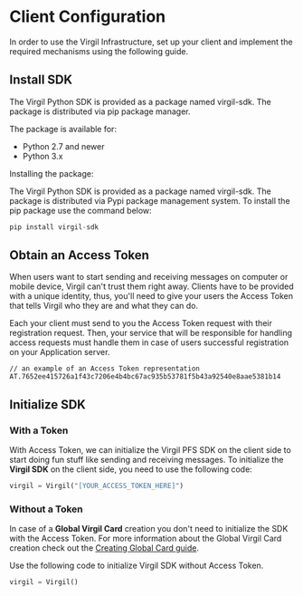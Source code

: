 # Client Configuration

In order to use the Virgil Infrastructure, set up your client and implement the required mechanisms using the following guide.


## Install SDK

The Virgil Python SDK is provided as a package named virgil-sdk. The package is distributed via pip package manager.

The package is available for:
- Python 2.7 and newer
- Python 3.x

Installing the package:

The Virgil Python SDK is provided as a package named virgil-sdk. The package is distributed via Pypi package management system. To install the pip package use the command below:
```python
pip install virgil-sdk
```


## Obtain an Access Token
When users want to start sending and receiving messages on computer or mobile device, Virgil can't trust them right away. Clients have to be provided with a unique identity, thus, you'll need to give your users the Access Token that tells Virgil who they are and what they can do.

Each your client must send to you the Access Token request with their registration request. Then, your service that will be responsible for handling access requests must handle them in case of users successful registration on your Application server.

```
// an example of an Access Token representation
AT.7652ee415726a1f43c7206e4b4bc67ac935b53781f5b43a92540e8aae5381b14
```

## Initialize SDK

### With a Token
With Access Token, we can initialize the Virgil PFS SDK on the client side to start doing fun stuff like sending and receiving messages. To initialize the **Virgil SDK** on the client side, you need to use the following code:

```python
virgil = Virgil("[YOUR_ACCESS_TOKEN_HERE]")
```

### Without a Token

In case of a **Global Virgil Card** creation you don't need to initialize the SDK with the Access Token. For more information about the Global Virgil Card creation check out the [Creating Global Card guide](https://github.com/VirgilSecurity/virgil-sdk-python/blob/docs-review/documentation/guides/virgil-card/creating-global-card.md).

Use the following code to initialize Virgil SDK without Access Token.

```python
virgil = Virgil()
```
